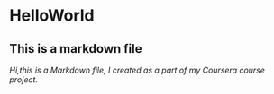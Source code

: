 # HelloWorld
## This is a markdown file
*Hi,this is a Markdown file, I created as a part of my Coursera course project.*
